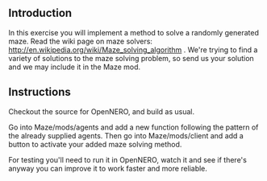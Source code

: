 ## Introduction ##

In this exercise you will implement a method to solve a randomly generated maze. Read the wiki page on maze solvers: http://en.wikipedia.org/wiki/Maze_solving_algorithm . We're trying to find a variety of solutions to the maze solving problem, so send us your solution and we may include it in the Maze mod.

## Instructions ##

Checkout the source for OpenNERO, and build as usual.

Go into Maze/mods/agents and add a new function following the pattern of the already supplied agents.  Then go into Maze/mods/client and add a button to activate your added maze solving method.

For testing you'll need to run it in OpenNERO, watch it and see if there's anyway you can improve it to work faster and more reliable.